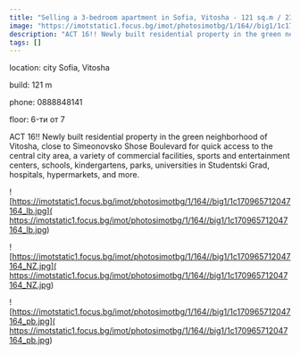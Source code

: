 ```yaml
---
title: "Selling a 3-bedroom apartment in Sofia, Vitosha - 121 sq.m / 230000 EUR :: imot.bg Ad."
image: "https://imotstatic1.focus.bg/imot/photosimotbg/1/164//big1/1c170965712047164_DJ.jpg"
description: "ACT 16!! Newly built residential property in the green neighborhood of Vitosha, close to Simeonovsko Shose Boulevard for quick access to the central city area, a variety of commercial facilities, sports and entertainment centers, schools, kindergartens, parks, universities in Studentski Grad, hospitals, hypermarkets, and more."
tags: []
---
```


location: city Sofia, Vitosha

build: 121 m

phone: 0888848141

floor: 6-ти от 7

ACT 16!! Newly built residential property in the green neighborhood of Vitosha, close to Simeonovsko Shose Boulevard for quick access to the central city area, a variety of commercial facilities, sports and entertainment centers, schools, kindergartens, parks, universities in Studentski Grad, hospitals, hypermarkets, and more.


![https://imotstatic1.focus.bg/imot/photosimotbg/1/164//big1/1c170965712047164_lb.jpg]( https://imotstatic1.focus.bg/imot/photosimotbg/1/164//big1/1c170965712047164_lb.jpg)


![https://imotstatic1.focus.bg/imot/photosimotbg/1/164//big1/1c170965712047164_NZ.jpg]( https://imotstatic1.focus.bg/imot/photosimotbg/1/164//big1/1c170965712047164_NZ.jpg)


![https://imotstatic1.focus.bg/imot/photosimotbg/1/164//big1/1c170965712047164_pb.jpg]( https://imotstatic1.focus.bg/imot/photosimotbg/1/164//big1/1c170965712047164_pb.jpg)


